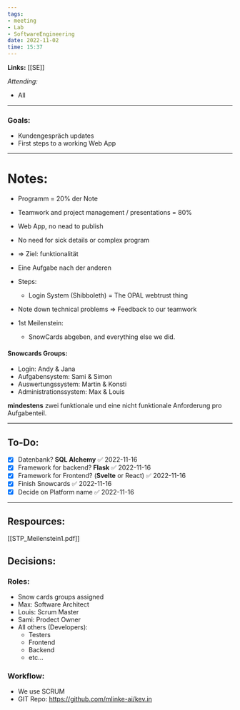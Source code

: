 ```yaml
---
tags:
- meeting
- Lab
- SoftwareEngineering 
date: 2022-11-02
time: 15:37
---
```


**Links:**  [[SE]]

*Attending:* 
- All 

---
### Goals:
- Kundengespräch updates
- First steps to a working Web App

--- 
# Notes:

- Programm = 20% der Note
- Teamwork and project management / presentations = 80%
- Web App, no nead to publish
- No need for sick details or complex program
- => Ziel: funktionalität 
- Eine Aufgabe nach der anderen
- Steps:
	- Login System (Shibboleth) = The OPAL webtrust thing
- Note down technical problems => Feedback to our teamwork

- 1st Meilenstein:
	- SnowCards abgeben, and everything else we did.

#### Snowcards Groups: 
- Login: Andy & Jana
- Aufgabensystem: Sami & Simon
- Auswertungssystem: Martin & Konsti
- Administrationssystem: Max & Louis

**mindestens** zwei funktionale und eine nicht funktionale Anforderung pro Aufgabenteil.

--- 
## To-Do:

- [x] Datenbank? **SQL Alchemy** ✅ 2022-11-16
- [x] Framework for backend? **Flask** ✅ 2022-11-16
- [x] Framework for Frontend? (**Svelte** or React) ✅ 2022-11-16
- [x] Finish Snowcards ✅ 2022-11-16
- [x] Decide on Platform name ✅ 2022-11-16

---
## Respources:

[[STP_Meilenstein1.pdf]]

## Decisions:

### Roles: 

- Snow cards groups assigned
- Max: Software Architect
- Louis: Scrum Master
- Sami: Prodect Owner
- All others (Developers):
	- Testers
	- Frontend
	- Backend
	- etc...


### Workflow: 

- We use SCRUM
- GIT Repo: https://github.com/mlinke-ai/kev.in

